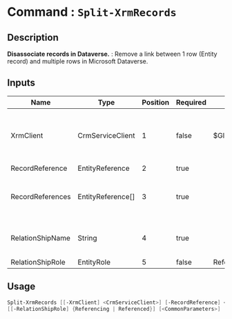 ﻿# Command : `Split-XrmRecords` 

## Description

**Disassociate records in Dataverse.** : Remove a link between 1 row (Entity record) and multiple rows in Microsoft Dataverse.

## Inputs

Name|Type|Position|Required|Default|Description
----|----|--------|--------|-------|-----------
XrmClient|CrmServiceClient|1|false|$Global:XrmClient|Xrm connector initialized to target instance. Use latest one by default. (CrmServiceClient)
RecordReference|EntityReference|2|true||
RecordReferences|EntityReference[]|3|true||Rows / Records references to split to Record. (EntityReference array)
RelationShipName|String|4|true||RelationShip Logical name involve between these records.
RelationShipRole|EntityRole|5|false|Referencing|


## Usage

```Powershell 
Split-XrmRecords [[-XrmClient] <CrmServiceClient>] [-RecordReference] <EntityReference> [-RecordReferences] <EntityReference[]> [-RelationShipName] <String> 
[[-RelationShipRole] {Referencing | Referenced}] [<CommonParameters>]
``` 



